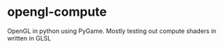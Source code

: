 # opengl-compute
OpenGL in python using PyGame. Mostly testing out compute shaders in written in GLSL

